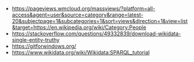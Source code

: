 - https://pageviews.wmcloud.org/massviews/?platform=all-access&agent=user&source=category&range=latest-20&subjectpage=1&subcategories=1&sort=views&direction=1&view=list&target=https://en.wikipedia.org/wiki/Category:People
- https://stackoverflow.com/questions/49332839/download-wikidata-single-entity-truthy
- https://gitforwindows.org/
- https://www.wikidata.org/wiki/Wikidata:SPARQL_tutorial
